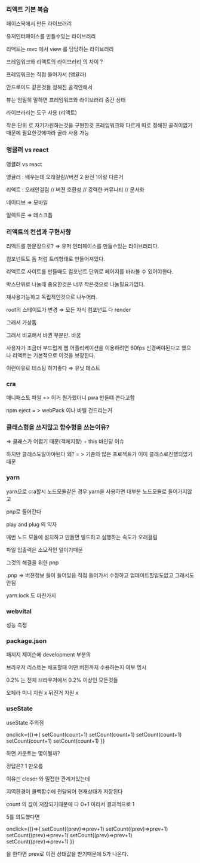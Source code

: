 ### 리액트 기본 복습

페이스북에서 만든 라이브러리

유저인터페이스를 만들수있는 라이브러리

리액트는 mvc 에서 view 를 담당하는 라이브러리

프레임워크와 리액트의 라이브러리 의 차이 ?

프레임워크는 직접 들어가서 (앵귤러)

안드로이드 같은것들 정해진 골격안해서

뷰는 엄밀히 말하면 프레임워크와 라이브러리 중간 상태

라이브러리는 도구 사용 (리액트)

작은 단위 로 자기가원하는것을 구현한것 프레임워크와 다르게 따로 정해진 골격이없기때문에 필요한것에따라 골라 사용 가능

### 앵귤러 vs react

앵귤러 vs react

앵귤러 : 배우는데 오래걸림//버젼 2 완전 1이랑 다른거

리액트 : 오래안걸림 // 버젼 호환성 // 강력한 커뮤니티 // 문서화

네이티브 ⇒ 모바일

일렉트론 ⇒ 데스크톱

### 리액트의 컨셉과 구현사항

리액트를 한문장으로? ⇒ 유저 인터페이스를 만들수있는 라이브러리다.

컴포넌트도 돔 처럼 트리형태로 만들어져있다.

리액트로 사이트를 만들때도 컴포넌트 단위로 페이지를 바라볼 수 있어야한다.

박스단위로 나눌때 중요한것은 너무 작은것으로 나눌필요가없다.

재사용가능하고 독립적인것으로 나누어라.

root의 스테이트가 변경 ⇒ 모든 자식 컴포넌트 다 render

그래서 가상돔

그래서 비교해서 바뀐 부분만. 바꿈

사용자가 조금더 부드럽게 웹 어플리케이션을 이용하려면 60fps 신경써야된다고 했으나 리액트는 기본적으로 이것을 보장한다.

이런이유로 테스팅 하기좋다 ⇒ 유닛 테스트

### cra

매니패스토 파일 => 이거 뭔가했더니 pwa 만들떄 쓴다고함

npm eject = > webPack 이나 바벨 건드리는거

### 클래스형을 쓰지않고 함수형을 쓰는이유?

⇒ 클래스가 어렵기 때문(객체지향) + this 바인딩 이슈

하지만 클래스도알아야된다 왜? = > 기존의 많은 프로젝트가 이미 클래스로진행되었기 때문

### yarn

yarn으로 cra할시
노드모듈같은 경우 yarn을 사용하면 대부분 노드모듈로 들어가지않고

pnp로 들어간다

play and plug 의 약자

매번 노드 모듈에 설치하고 만들면 빌드하고 실행하는 속도가 오래걸림

파일 입출력은 소모적인 일이기때문

그것의 해결을 위한 pnp

.pnp ⇒ 버젼정보 들이 들어있음 직접 들어가서 수정하고 업데이트할일도없고 그래서도안됨

yarn.lock 도 마찬가지

### webvital

성능 측정

### package.json

패지지 제이슨에 development 부분의

브라우저 리스트는 배포할때 어떤 버젼까지 수용하는지 여부 명시

0.2% 는 전체 브라우저에서 0.2% 이상인 모든것들

오페라 미니 지원 x 뒤진거 지원 x

### useState

useState 주의점

onclick={()=>{
setCount(count+1)
setCount(count+1)
setCount(count+1)
setCount(count+1)
setCount(count+1)
}}

하면 카운트는 몇이될까?

정답은? 1 만오름

이유는 closer 와 밀접한 관계가있는데

지역환경이 콜백함수에 전달되어 현재상태가 저장된다

count 의 값이 저장되기때문에 다 0+1 이라서 결과적으로 1

5를 의도했다면

onclick={()=>{
setCount((prev)=>prev+1)
setCount((prev)=>prev+1)
setCount((prev)=>prev+1)
setCount((prev)=>prev+1)
setCount((prev)=>prev+1)
}}

을 한다면 prev로 이전 상태값을 받기때문에 5가 나온다.
